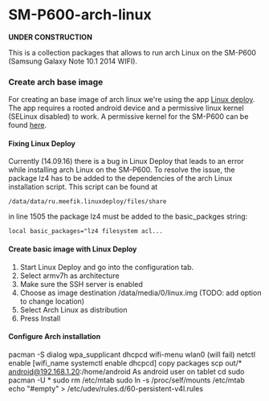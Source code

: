 # SM-P600-arch-linux

**UNDER CONSTRUCTION**

This is a collection packages that allows to run arch Linux on the
SM-P600 (Samsung Galaxy Note 10.1 2014 WIFI).

### Create arch base image
For creating an base image of arch linux we're using the app [Linux deploy](https://play.google.com/store/apps/details?id=ru.meefik.linuxdeploy&hl=de).
The app requires a rooted android device and a permissive linux kernel (SELinux disabled) to work.
A permissive kernel for the SM-P600 can be found [here](https://github.com/nbars/SM-P600-Permissive-Kernel).

#### Fixing Linux Deploy
Currently (14.09.16) there is a bug in Linux Deploy that leads to an error
while installing arch Linux on the SM-P600. To resolve the issue, the package lz4 has to be added to the dependencies of the arch Linux installation script. This script can be found at
	
	/data/data/ru.meefik.linuxdeploy/files/share

in line 1505 the package lz4 must be added to the basic_packges string:

	local basic_packages="lz4 filesystem acl...
	
#### Create basic image with Linux Deploy
1. Start Linux Deploy and go into the configuration tab.
2. Select armv7h as architecture
3. Make sure the SSH server is enabled
4. Choose as image destination /data/media/0/linux.img (TODO: add option to change location)
5. Select Arch Linux as distribution
6. Press Install

#### Configure Arch installation
pacman -S dialog wpa_supplicant dhcpcd
wifi-menu wlan0 (will fail)
netctl enable [wifi_name
systemctl enable dhcpcd]
copy packages
scp out/* android@192.168.1.20:/home/android
As android user on tablet
cd
sudo pacman -U *
sudo rm /etc/mtab
sudo ln -s /proc/self/mounts /etc/mtab
echo "#empty" > /etc/udev/rules.d/60-persistent-v4l.rules







